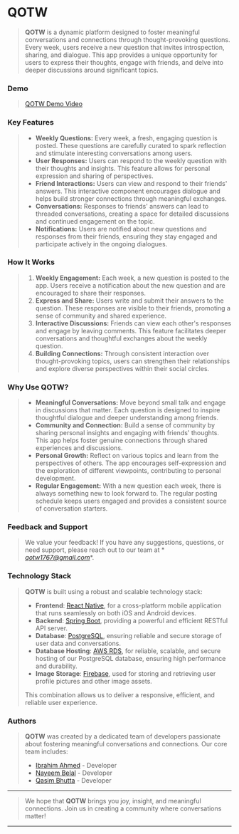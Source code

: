 # QOTW

> **QOTW** is a dynamic platform designed to foster meaningful conversations and connections through thought-provoking
> questions. Every week, users receive a new question that invites introspection, sharing, and dialogue. This app
> provides
> a unique opportunity for users to express their thoughts, engage with friends, and delve into deeper discussions
> around
> significant topics.

### Demo

> [QOTW Demo Video](https://drive.google.com/file/d/12O_TRn1DStZUbjBRh5Aqt0A6AcaRR1KX/view?usp=drive_link)

### Key Features

>
> - **Weekly Questions:** Every week, a fresh, engaging question is posted. These questions are carefully curated to
    spark reflection and stimulate interesting conversations among users.
> - **User Responses:** Users can respond to the weekly question with their thoughts and insights. This feature allows
    for personal expression and sharing of perspectives.
> - **Friend Interactions:** Users can view and respond to their friends' answers. This interactive component encourages
    dialogue and helps build stronger connections through meaningful exchanges.
> - **Conversations:** Responses to friends' answers can lead to threaded conversations, creating a space for detailed
    discussions and continued engagement on the topic.
> - **Notifications:** Users are notified about new questions and responses from their friends, ensuring they stay
    engaged and participate actively in the ongoing dialogues.

### How It Works

>
> 1. **Weekly Engagement:** Each week, a new question is posted to the app. Users receive a notification about the new
     question and are encouraged to share their responses.
> 2. **Express and Share:** Users write and submit their answers to the question. These responses are visible to their
     friends, promoting a sense of community and shared experience.
> 3. **Interactive Discussions:** Friends can view each other's responses and engage by leaving comments. This feature
     facilitates deeper conversations and thoughtful exchanges about the weekly question.
> 4. **Building Connections:** Through consistent interaction over thought-provoking topics, users can strengthen their
     relationships and explore diverse perspectives within their social circles.

### Why Use QOTW?

>
> - **Meaningful Conversations:** Move beyond small talk and engage in discussions that matter. Each question is
    designed to inspire thoughtful dialogue and deeper understanding among friends.
> - **Community and Connection:** Build a sense of community by sharing personal insights and engaging with friends'
    thoughts. This app helps foster genuine connections through shared experiences and discussions.
> - **Personal Growth:** Reflect on various topics and learn from the perspectives of others. The app encourages
    self-expression and the exploration of different viewpoints, contributing to personal development.
> - **Regular Engagement:** With a new question each week, there is always something new to look forward to. The regular
    posting schedule keeps users engaged and provides a consistent source of conversation starters.

### Feedback and Support

> We value your feedback! If you have any suggestions, questions, or need support, please reach out to our team at *
*qotw1767@gmail.com**.

### Technology Stack

> **QOTW** is built using a robust and scalable technology stack:
> - **Frontend**: [React Native](https://reactnative.dev/), for a cross-platform mobile application that runs seamlessly
    on both iOS and Android devices.
> - **Backend**: [Spring Boot](https://spring.io/projects/spring-boot/), providing a powerful and efficient RESTful API
    server.
> - **Database**: [PostgreSQL](https://www.postgresql.org/), ensuring reliable and secure storage of user data and
    conversations.
> - **Database Hosting**: [AWS RDS](https://aws.amazon.com/rds/), for reliable, scalable, and secure hosting of our
    PostgreSQL database,
    ensuring high performance and durability.
> - **Image Storage**: [Firebase](https://firebase.google.com/), used for storing and retrieving user profile pictures
    and other image assets.
>
> This combination allows us to deliver a responsive, efficient, and reliable user experience.

### Authors

> **QOTW** was created by a dedicated team of developers passionate about fostering meaningful conversations and
> connections. Our core team includes:
> - [Ibrahim Ahmed](https://github.com/ibrahim7860) - Developer
> - [Nayeem Belal](https://github.com/NayeemBelal) - Developer
> - [Qasim Bhutta](https://github.com/qasimb03) - Developer


---
> We hope that **QOTW** brings you joy, insight, and meaningful connections. Join us in creating a community where
> conversations matter!
---



